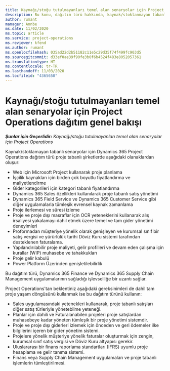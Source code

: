 ```yaml
---
title: Kaynağı/stoğu tutulmayanları temel alan senaryolar için Project Operations dağıtım genel bakışı
description: Bu konu, dağıtım türü hakkında, kaynak/stoklanmayan tabanlı senaryolar için Project Operations hakkında bilgi sağlar.
author: rumant
manager: Annbe
ms.date: 11/02/2020
ms.topic: article
ms.service: project-operations
ms.reviewer: kfend
ms.author: rumant
ms.openlocfilehash: 035ad22d2b51182c11e5c29d35f74f499fc903d5
ms.sourcegitcommit: d33ef0ae39f90fe3b0f6b4524f483e8052057361
ms.translationtype: HT
ms.contentlocale: tr-TR
ms.lasthandoff: 11/03/2020
ms.locfileid: "4365650"
---
```

# <a name="project-operations-for-resourcenon-stocked-based-scenarios-deployment-overview"></a>Kaynağı/stoğu tutulmayanları temel alan senaryolar için Project Operations dağıtım genel bakışı

_**Şunlar için Geçerlidir:** Kaynağı/stoğu tutulmayanları temel alan senaryolar için Project Operations_

Kaynak/stoklamayan tabanlı senaryolar için Dynamics 365 Project Operations dağıtım türü proje tabanlı şirketlerde aşağıdaki olanaklardan oluşur:

- Web için Microsoft Project kullanarak proje planlama
- İşçilik kaynakları için birden çok boyutlu fiyatlandırma ve maliyetlendirme
- Gider kategorileri için kategori tabanlı fiyatlandırma
- Dynamics 365 Sales özellikleri kullanılarak proje tabanlı satış yönetimi
- Dynamics 365 Field Service ve Dynamics 365 Customer Service gibi diğer uygulamalarla tümleşik evrensel kaynak zamanlama
- Proje ilerlemesi ve süresi izleme
- Proje ve proje dışı masraflar için OCR yeteneklerini kullanarak alış irsaliyesi yakalamayı dahil etmek üzere temel ve tam gider yönetimi deneyimleri
- Proformadan müşteriye yönelik olarak genişleyen ve kurumsal sınıf bir satış vergisi ve yürürlülük tarihi Döviz Kuru sistemi tarafından desteklenen faturalama.
- Yapılandırılabilir proje maliyeti, gelir profilleri ve devam eden çalışma için kurallar (WIP) muhasebe ve tahakkukları
- Proje gelir kabulü
- Power Platform Üzerinden genişletilebilirlik

Bu dağıtım türü, Dynamics 365 Finance ve Dynamics 365 Supply Chain Management uygulamalarının sağladığı işlevselliğe bir uzantı sağlar.

Project Operations'tan beklentiniz aşağıdaki gereksinimleri de dahil tam proje yaşam döngüsünü kullanmak ise bu dağıtım türünü kullanın:

- Sales uygulamasındaki yetenekleri kullanarak, proje tabanlı satışları diğer satış türleriyle yönetebilme yeteneği.
- Planlar için dahili ve Faturalanabilen projeleri proje satışlardan muhasebeye kadar yöneten tümleşik bir proje yönetimi sistemdir.
- Proje ve proje dışı giderleri izlemek için önceden ve geri ödemeler ilke bilgilerini içeren bir gider yönetim sistemi.
- Projelere yönelik müşteriye yönelik faturalar oluşturmak için zengin, kurumsal sınıf satış vergisi ve Döviz Kuru altyapısı gerekir.
- Uluslararası bir finans raporlama standartları (IFRS) uyumlu proje hesaplama ve gelir tanıma sistemi.
- Finans veya Supply Chain Management uygulamaları ve proje tabanlı işlemlerin tümleştirilmesi.
